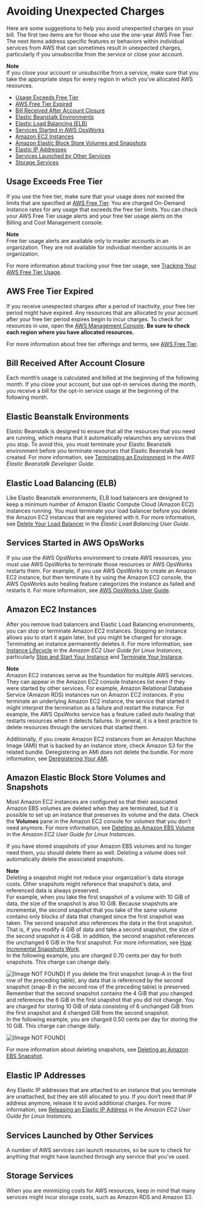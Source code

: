 # Avoiding Unexpected Charges<a name="checklistforunwantedcharges"></a>

Here are some suggestions to help you avoid unexpected charges on your bill\. The first two items are for those who use the one\-year AWS Free Tier\. The next items address specific features or behaviors within individual services from AWS that can sometimes result in unexpected charges, particularly if you unsubscribe from the service or close your account\.

**Note**  
If you close your account or unsubscribe from a service, make sure that you take the appropriate steps for every region in which you've allocated AWS resources\.


+ [Usage Exceeds Free Tier](#checkexceedfree)
+ [AWS Free Tier Expired](#checkfreetierexpired)
+ [Bill Received After Account Closure](#checkbillafterclosure)
+ [Elastic Beanstalk Environments](#checkelasticbeanstalk)
+ [Elastic Load Balancing \(ELB\)](#checkloadbalancers)
+ [Services Started in AWS OpsWorks](#opsworks)
+ [Amazon EC2 Instances](#checkec2instances)
+ [Amazon Elastic Block Store Volumes and Snapshots](#checkebsvolumes)
+ [Elastic IP Addresses](#checkelasticipaddresses)
+ [Services Launched by Other Services](#servicesnotfree)
+ [Storage Services](#servicestorage)

## Usage Exceeds Free Tier<a name="checkexceedfree"></a>

If you use the free tier, make sure that your usage does not exceed the limits that are specified at [AWS Free Tier](http://aws.amazon.com/free/)\. You are charged On\-Demand Instance rates for any usage that exceeds the free tier limits\. You can check your AWS Free Tier usage alerts and your free tier usage alerts on the Billing and Cost Management console\.

**Note**  
Free tier usage alerts are available only to master accounts in an organization\. They are not available for individual member accounts in an organization\. 

For more information about tracking your free tier usage, see [Tracking Your AWS Free Tier Usage](tracking-free-tier-usage.md)\.

## AWS Free Tier Expired<a name="checkfreetierexpired"></a>

If you receive unexpected charges after a period of inactivity, your free tier period might have expired\. Any resources that are allocated to your account after your free tier period expires begin to incur charges\. To check for resources in use, open the [AWS Management Console](https://console.aws.amazon.com/console/home?#)\. **Be sure to check each region where you have allocated resources\.**

For more information about free tier offerings and terms, see [AWS Free Tier](http://aws.amazon.com/free/)\.

## Bill Received After Account Closure<a name="checkbillafterclosure"></a>

Each month’s usage is calculated and billed at the beginning of the following month\. If you close your account, but use opt\-in services during the month, you receive a bill for the opt\-in service usage at the beginning of the following month\.

## Elastic Beanstalk Environments<a name="checkelasticbeanstalk"></a>

Elastic Beanstalk is designed to ensure that all the resources that you need are running, which means that it automatically relaunches any services that you stop\. To avoid this, you must terminate your Elastic Beanstalk environment before you terminate resources that Elastic Beanstalk has created\. For more information, see [Terminating an Environment](http://docs.aws.amazon.com/elasticbeanstalk/latest/dg/using-features.terminating.html) in the *AWS Elastic Beanstalk Developer Guide*\. 

## Elastic Load Balancing \(ELB\)<a name="checkloadbalancers"></a>

Like Elastic Beanstalk environments, ELB load balancers are designed to keep a minimum number of Amazon Elastic Compute Cloud \(Amazon EC2\) instances running\. You must terminate your load balancer before you delete the Amazon EC2 instances that are registered with it\. For more information, see [Delete Your Load Balancer](http://docs.aws.amazon.com/elasticloadbalancing/latest/userguide/US_EndLoadBalancing02.html) in the *Elastic Load Balancing User Guide*\. 

## Services Started in AWS OpsWorks<a name="opsworks"></a>

If you use the AWS OpsWorks environment to create AWS resources, you must use AWS OpsWorks to terminate those resources or AWS OpsWorks restarts them\. For example, if you use AWS OpsWorks to create an Amazon EC2 instance, but then terminate it by using the Amazon EC2 console, the AWS OpsWorks auto healing feature categorizes the instance as failed and restarts it\. For more information, see [AWS OpsWorks User Guide](http://docs.aws.amazon.com/opsworks/latest/userguide/welcome.html)\.

## Amazon EC2 Instances<a name="checkec2instances"></a>

After you remove load balancers and Elastic Load Balancing environments, you can stop or terminate Amazon EC2 instances\. Stopping an instance allows you to start it again later, but you might be charged for storage\. Terminating an instance permanently deletes it\. For more information, see [Instance Lifecycle](http://docs.aws.amazon.com/AWSEC2/latest/UserGuide/ec2-instance-lifecycle.html) in the *Amazon EC2 User Guide for Linux Instances*, particularly [Stop and Start Your Instance](http://docs.aws.amazon.com/AWSEC2/latest/UserGuide/Stop_Start.html) and [Terminate Your Instance](http://docs.aws.amazon.com/AWSEC2/latest/UserGuide/terminating-instances.html)\.

**Note**  
Amazon EC2 instances serve as the foundation for multiple AWS services\. They can appear in the Amazon EC2 console Instances list even if they were started by other services\. For example, Amazon Relational Database Service \(Amazon RDS\) instances run on Amazon EC2 instances\. If you terminate an underlying Amazon EC2 instance, the service that started it might interpret the termination as a failure and restart the instance\. For example, the AWS OpsWorks service has a feature called *auto healing* that restarts resources when it detects failures\. In general, it is a best practice to delete resources through the services that started them\. 

Additionally, if you create Amazon EC2 instances from an Amazon Machine Image \(AMI\) that is backed by an instance store, check Amazon S3 for the related bundle\. Deregistering an AMI does not delete the bundle\. For more information, see [Deregistering Your AMI](http://docs.aws.amazon.com/AWSEC2/latest/UserGuide/deregister-ami.html)\. 

## Amazon Elastic Block Store Volumes and Snapshots<a name="checkebsvolumes"></a>

Most Amazon EC2 instances are configured so that their associated Amazon EBS volumes are deleted when they are terminated, but it is possible to set up an instance that preserves its volume and the data\. Check the **Volumes** pane in the Amazon EC2 console for volumes that you don’t need anymore\. For more information, see [Deleting an Amazon EBS Volume](http://docs.aws.amazon.com/AWSEC2/latest/UserGuide/ebs-deleting-volume.html) in the *Amazon EC2 User Guide for Linux Instances*\. 

If you have stored snapshots of your Amazon EBS volumes and no longer need them, you should delete them as well\. Deleting a volume does not automatically delete the associated snapshots\. 

**Note**  
Deleting a snapshot might not reduce your organization's data storage costs\. Other snapshots might reference that snapshot's data, and referenced data is always preserved\.   
For example, when you take the first snapshot of a volume with 10 GiB of data, the size of the snapshot is also 10 GiB\. Because snapshots are incremental, the second snapshot that you take of the same volume contains only blocks of data that changed since the first snapshot was taken\. The second snapshot also references the data in the first snapshot\. That is, if you modify 4 GiB of data and take a second snapshot, the size of the second snapshot is 4 GiB\. In addition, the second snapshot references the unchanged 6 GiB in the first snapshot\. For more information, see [ How Incremental Snapshots Work](http://docs.aws.amazon.com/AWSEC2/latest/UserGuide/EBSSnapshots.html#how_snapshots_work)\.   
In the following example, you are charged 0\.70 cents per day for both snapshots\. This charge can change daily\.   

![\[Image NOT FOUND\]](http://docs.aws.amazon.com/awsaccountbilling/latest/aboutv2/images/ebs-snapshot-1.png)
If you delete the first snapshot \(snap\-A in the first row of the preceding table\), any data that is referenced by the second snapshot \(snap\-B in the second row of the preceding table\) is preserved\. Remember that the second snapshot contains the 4 GiB that you changed and references the 6 GiB in the first snapshot that you did not change\. You are charged for storing 10 GiB of data consisting of 6 unchanged GiB from the first snapshot and 4 changed GiB from the second snapshot\.   
In the following example, you are charged 0\.50 cents per day for storing the 10 GiB\. This charge can change daily\.   

![\[Image NOT FOUND\]](http://docs.aws.amazon.com/awsaccountbilling/latest/aboutv2/images/ebs-snapshot-2.png)

For more information about deleting snapshots, see [Deleting an Amazon EBS Snapshot](http://docs.aws.amazon.com/AWSEC2/latest/UserGuide/ebs-deleting-snapshot.html)\.

## Elastic IP Addresses<a name="checkelasticipaddresses"></a>

Any Elastic IP addresses that are attached to an instance that you terminate are unattached, but they are still allocated to you\. If you don’t need that IP address anymore, release it to avoid additional charges\. For more information, see [Releasing an Elastic IP Address](http://docs.aws.amazon.com/AWSEC2/latest/UserGuide/elastic-ip-addresses-eip.html#using-instance-addressing-eips-releasing) in the *Amazon EC2 User Guide for Linux Instances*\. 

## Services Launched by Other Services<a name="servicesnotfree"></a>

A number of AWS services can launch resources, so be sure to check for anything that might have launched through any service that you've used\.

## Storage Services<a name="servicestorage"></a>

When you are minimizing costs for AWS resources, keep in mind that many services might incur storage costs, such as Amazon RDS and Amazon S3\. 